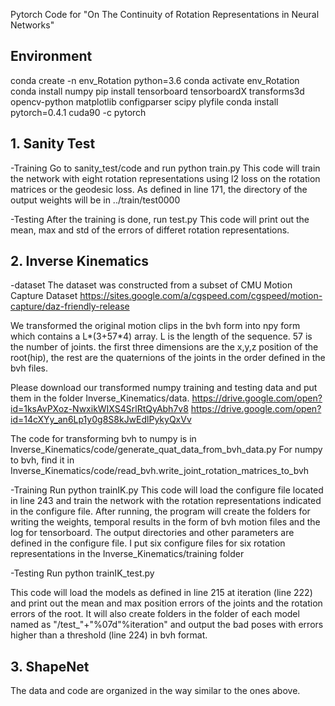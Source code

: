 Pytorch Code for "On The Continuity of Rotation Representations in Neural Networks"

## Environment

conda create -n env_Rotation python=3.6
conda activate env_Rotation
conda install numpy
pip install tensorboard tensorboardX transforms3d opencv-python matplotlib configparser scipy plyfile
conda install pytorch=0.4.1 cuda90 -c pytorch


## 1. Sanity Test

-Training
Go to sanity_test/code and run python train.py
This code will train the network with eight rotation representations using l2 loss on the rotation matrices or the geodesic loss. As defined in line 171, the directory of the output weights will be in ../train/test0000

-Testing
After the training is done, run test.py 
This code will print out the mean, max and std of the errors of differet rotation representations.


## 2. Inverse Kinematics

-dataset
The dataset was constructed from a subset of CMU Motion Capture Dataset https://sites.google.com/a/cgspeed.com/cgspeed/motion-capture/daz-friendly-release

We transformed the original motion clips in the bvh form into npy form which contains a L*(3+57*4) array. L is the length of the sequence. 57 is the number of joints. the first three dimensions are the x,y,z position of the root(hip), the rest are the quaternions of the joints in the order defined in the bvh files.

Please download our transformed numpy training and testing data and put them in the folder Inverse_Kinematics/data.
https://drive.google.com/open?id=1ksAvPXoz-NwxikWIXS4SrlRtQyAbh7v8
https://drive.google.com/open?id=14cXYy_an6Lp1y0g8S8kJwEdlPykyQxVv

The code for transforming bvh to numpy is in Inverse_Kinematics/code/generate_quat_data_from_bvh_data.py
For numpy to bvh, find it in Inverse_Kinematics/code/read_bvh.write_joint_rotation_matrices_to_bvh

-Training
Run python trainIK.py
This code will load the configure file located in line 243 and train the network with the rotation representations indicated in the configure file. After running, the program will create the folders for writing the weights, temporal results in the form of bvh motion files and the log for tensorboard. The output directories and other parameters are defined in the configure file. I put six configure files for six rotation representations in the Inverse_Kinematics/training folder


-Testing
Run python trainIK_test.py

This code will load the models as defined in line 215 at iteration (line 222) and print out the mean and max position errors of the joints and the rotation errors of the root. It will also create folders in the folder of each model named as "/test_"+"%07d"%iteration" and output the bad poses with errors higher than a threshold (line 224) in bvh format.


## 3. ShapeNet
The data and code are organized in the way similar to the ones above.
















